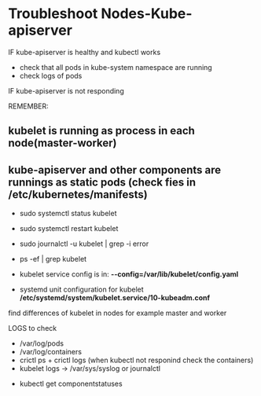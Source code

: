 # Troubleshoot Nodes-Kube-apiserver

IF kube-apiserver is healthy and kubectl works
- check that all pods in kube-system namespace are running
- check logs of pods


IF kube-apiserver is not responding

REMEMBER: 
## kubelet is running as process in each node(master-worker)
## kube-apiserver and other components are runnings as static pods (check fies in /etc/kubernetes/manifests)

- sudo systemctl status kubelet
- sudo systemctl restart kubelet
- sudo journalctl -u kubelet | grep -i error
- ps -ef | grep kubelet

- kubelet service config is in: **--config=/var/lib/kubelet/config.yaml**

- systemd unit configuration for kubelet
**/etc/systemd/system/kubelet.service/10-kubeadm.conf**

find differences of kubelet in nodes for example master and worker

LOGS to check
- /var/log/pods
- /var/log/containers
- crictl ps + crictl logs (when kubectl not responind check the containers)
- kubelet logs -> /var/sys/syslog or journalctl

* kubectl get componentstatuses
